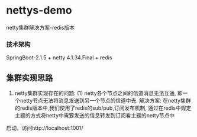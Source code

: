 # nettys-demo
netty集群解决方案-redis版本


### 技术架构
SpringBoot-2.1.5 + netty 4.1.34.Final + redis

## 集群实现思路
1. netty集群实现存在的问题:
  (1) netty各个节点之间的信道消息无法互通, 即一个netty节点无法将消息发送到另一个节点的信道中去.
  解决方案: 在netty集群的redis版本中,我们使用了redis的sub/pub,订阅发布机制, 通过在redis中规定主题的方式将netty中需要发送的信息转发到订阅看主题的netty节点中
 
启动，访问http://localhost:1001/